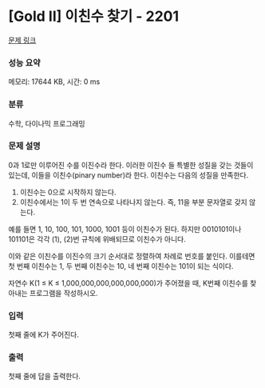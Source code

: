 # [Gold II] 이친수 찾기 - 2201 

[문제 링크](https://www.acmicpc.net/problem/2201) 

### 성능 요약

메모리: 17644 KB, 시간: 0 ms

### 분류

수학, 다이나믹 프로그래밍

### 문제 설명

<p>0과 1로만 이루어진 수를 이진수라 한다. 이러한 이진수 들 특별한 성질을 갖는 것들이 있는데, 이들을 이친수(pinary number)라 한다. 이친수는 다음의 성질을 만족한다.</p>

<ol>
	<li>이친수는 0으로 시작하지 않는다.</li>
	<li>이친수에서는 1이 두 번 연속으로 나타나지 않는다. 즉, 11을 부분 문자열로 갖지 않는다.</li>
</ol>

<p>예를 들면 1, 10, 100, 101, 1000, 1001 등이 이친수가 된다. 하지만 0010101이나 101101은 각각 (1), (2)번 규칙에 위배되므로 이친수가 아니다.</p>

<p>이와 같은 이친수를 이진수의 크기 순서대로 정렬하여 차례로 번호를 붙인다. 이를테면 첫 번째 이친수는 1, 두 번째 이친수는 10, 네 번째 이친수는 101이 되는 식이다.</p>

<p>자연수 K(1 ≤ K ≤ 1,000,000,000,000,000,000)가 주어졌을 때, K번째 이친수를 찾아내는 프로그램을 작성하시오.</p>

### 입력 

 <p>첫째 줄에 K가 주어진다.</p>

### 출력 

 <p>첫째 줄에 답을 출력한다.</p>

